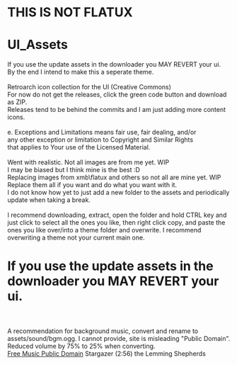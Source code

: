 # THIS IS NOT FLATUX
# UI_Assets
If you use the update assets in the downloader you MAY REVERT your ui.<BR />
By the end I intend to make this a seperate theme.<BR /><BR />
Retroarch icon collection for the UI (Creative Commons)<BR />
For now do not get the releases, click the green code button and download as ZIP.<BR />
Releases tend to be behind the commits and I am just adding more content icons.<BR />
<BR />
e. Exceptions and Limitations means fair use, fair dealing, and/or<BR />
     any other exception or limitation to Copyright and Similar Rights<BR />
     that applies to Your use of the Licensed Material.<BR />
<BR />
Went with realistic. Not all images are from me yet. WIP<BR />
I may be biased but I think mine is the best :D<BR />
Replacing images from xmb\flatux and others so not all are mine yet. WIP<BR />
Replace them all if you want and do what you want with it.<BR />
I do not know how yet to just add a new folder to the assets and periodically update when taking a break.<BR />
<BR />
I recommend downloading, extract, open the folder and hold CTRL key and just click to select all the ones you like, then right click copy, and paste the ones you like over/into a theme folder and overwrite. I recommend overwriting a theme not your current main one.
# If you use the update assets in the downloader you MAY REVERT your ui.<BR /><BR />
A recommendation for background music, convert and rename to assets/sound/bgm.ogg. I cannot provide, site is misleading "Public Domain". Reduced volume by 75% to 25% when converting.<BR />
[Free Music Public Domain](https://www.freemusicpublicdomain.com/royalty-free-symphony-music)
Stargazer    (2:56)
the Lemming Shepherds

